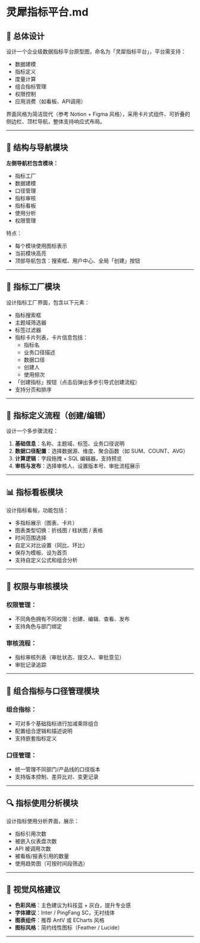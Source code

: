 # 灵犀指标平台.md

## 🎯 总体设计

设计一个企业级数据指标平台原型图，命名为「灵犀指标平台」，平台需支持：

- 数据建模
- 指标定义
- 度量计算
- 组合指标管理
- 权限控制
- 应用消费（如看板、API调用）

界面风格为简洁现代（参考 Notion + Figma 风格），采用卡片式组件、可折叠的侧边栏、顶栏导航，整体支持响应式布局。

---

## 🧱 结构与导航模块

**左侧导航栏包含模块：**

- 指标工厂
- 数据建模
- 口径管理
- 指标审核
- 指标看板
- 使用分析
- 权限管理

特点：

- 每个模块使用图标表示
- 当前模块高亮
- 顶部导航包含：搜索框、用户中心、全局「创建」按钮

---

## 📐 指标工厂模块

设计指标工厂界面，包含以下元素：

- 指标搜索框
- 主题域筛选器
- 标签过滤器
- 指标卡片列表，卡片信息包括：
  - 指标名
  - 业务口径描述
  - 数据口径
  - 创建人
  - 使用频次
- 「创建指标」按钮（点击后弹出多步引导式创建流程）
- 支持分页和排序

---

## 🔧 指标定义流程（创建/编辑）

设计一个多步骤流程：

1. **基础信息**：名称、主题域、标签、业务口径说明  
2. **数据口径配置**：选择数据源、维度、聚合函数（如 SUM、COUNT、AVG）  
3. **计算逻辑**：字段拖拽 + SQL 编辑器，支持预览  
4. **审核与发布**：选择审核人、设置版本号、审批流程展示  

---

## 📊 指标看板模块

设计指标看板，功能包括：

- 多指标展示（图表、卡片）
- 图表类型切换：折线图 / 柱状图 / 表格
- 时间范围选择
- 自定义对比设置（同比、环比）
- 保存为模板、设为首页
- 支持自定义公式和组合分析

---

## 🔐 权限与审核模块

### 权限管理：

- 不同角色拥有不同权限：创建、编辑、查看、发布
- 支持角色与部门绑定

### 审核流程：

- 指标审核列表（审批状态、提交人、审批意见）
- 审批记录追踪

---

## 🧩 组合指标与口径管理模块

### 组合指标：

- 可对多个基础指标进行加减乘除组合
- 配置组合逻辑和描述说明
- 支持嵌套指标定义

### 口径管理：

- 统一管理不同部门/产品线的口径版本
- 支持版本控制、差异比对、变更记录

---

## 🔍 指标使用分析模块

设计指标使用分析界面，展示：

- 指标引用次数
- 被嵌入仪表盘次数
- API 被调用次数
- 被看板/报表引用的数量
- 使用趋势图（可按时间段筛选）

---

## 🎨 视觉风格建议

- **色彩风格**：主色建议为科技蓝 + 灰白，提升专业感
- **字体建议**：Inter / PingFang SC，无衬线体
- **图表组件**：推荐 AntV 或 ECharts 风格
- **图标风格**：简约线性图标（Feather / Lucide）

---

